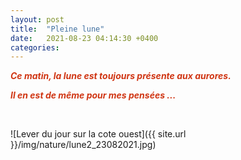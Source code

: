 ```yaml
---
layout: post
title:  "Pleine lune"
date:   2021-08-23 04:14:30 +0400
categories: 
---
```


<span style="color: #d03614">***Ce matin, la lune est toujours présente aux aurores.***</span>

<span style="color: #d03614">***Il en est de même pour mes pensées ...***</span>

<br>

![Lever du jour sur la cote ouest]({{ site.url }}/img/nature/lune2_23082021.jpg)